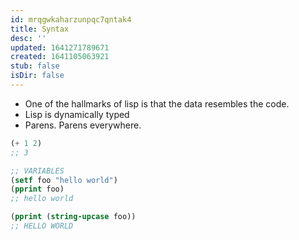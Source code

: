 ```yaml
---
id: mrqgwkaharzunpqc7qntak4
title: Syntax
desc: ''
updated: 1641271789671
created: 1641105063921
stub: false
isDir: false
---
```



- One of the hallmarks of lisp is that the data resembles the code.
- Lisp is dynamically typed
- Parens. Parens everywhere.

```lisp
(+ 1 2)
;; 3
```

```lisp
;; VARIABLES
(setf foo "hello world")
(pprint foo)
;; hello world
```

```lisp
(pprint (string-upcase foo))
;; HELLO WORLD
```
